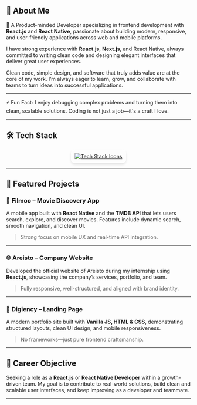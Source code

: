 ## 👋 About Me

🎯 A Product-minded Developer specializing in frontend development with **React.js** and **React Native**, passionate about building modern, responsive, and user-friendly applications across web and mobile platforms.

I have strong experience with **React.js**, **Next.js**, and React Native, always committed to writing clean code and designing elegant interfaces that deliver great user experiences.

Clean code, simple design, and software that truly adds value are at the core of my work.
I’m always eager to learn, grow, and collaborate with teams to turn ideas into successful applications.

---

⚡ Fun Fact: I enjoy debugging complex problems and turning them into clean, scalable solutions. Coding is not just a job—it's a craft I love.

---

## 🛠️ Tech Stack

<p align="center">
  <a href="https://skillicons.dev">
    <img src="https://skillicons.dev/icons?i=js,ts,react,nextjs,reactnative,redux,tailwind,html,css,nodejs,firebase,git,github,vscode,postman,figma,expo" alt="Tech Stack Icons" style="transition: transform 0.2s; border-radius: 10px; border: 2px solid #fff; padding: 8px; box-shadow: 0 4px 6px rgba(0, 0, 0, 0.1);" />
  </a>
</p>

---

## 🚀 Featured Projects

### 📱 **Filmoo – Movie Discovery App**
A mobile app built with **React Native** and the **TMDB API** that lets users search, explore, and discover movies. Features include dynamic search, smooth navigation, and clean UI.  
> Strong focus on mobile UX and real-time API integration.

---

### 🌐 **Areisto – Company Website**
Developed the official website of Areisto during my internship using **React.js**, showcasing the company’s services, portfolio, and team.  
> Fully responsive, well-structured, and aligned with brand identity.

---

### 💼 **Digiency – Landing Page**
A modern portfolio site built with **Vanilla JS, HTML & CSS**, demonstrating structured layouts, clean UI design, and mobile responsiveness.  
> No frameworks—just pure frontend craftsmanship.

---

## 💼 Career Objective

Seeking a role as a **React.js** or **React Native Developer** within a growth-driven team. My goal is to contribute to real-world solutions, build clean and scalable user interfaces, and keep improving as a developer and teammate.


---

